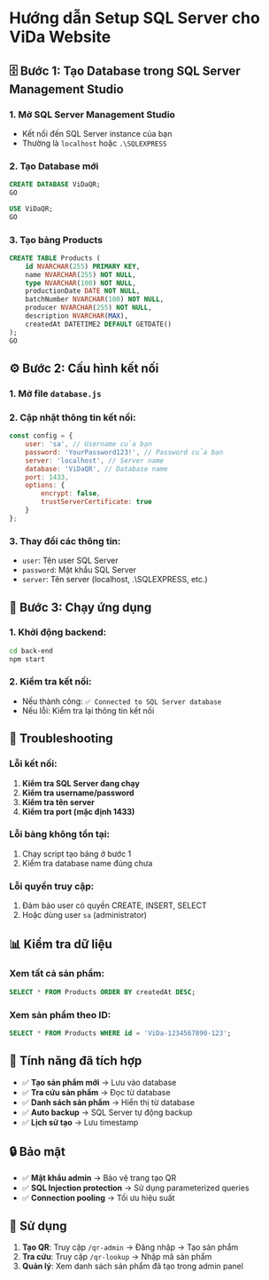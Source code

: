 # Hướng dẫn Setup SQL Server cho ViDa Website

## 🗄️ Bước 1: Tạo Database trong SQL Server Management Studio

### 1. Mở SQL Server Management Studio
- Kết nối đến SQL Server instance của bạn
- Thường là `localhost` hoặc `.\SQLEXPRESS`

### 2. Tạo Database mới
```sql
CREATE DATABASE ViDaQR;
GO

USE ViDaQR;
GO
```

### 3. Tạo bảng Products
```sql
CREATE TABLE Products (
    id NVARCHAR(255) PRIMARY KEY,
    name NVARCHAR(255) NOT NULL,
    type NVARCHAR(100) NOT NULL,
    productionDate DATE NOT NULL,
    batchNumber NVARCHAR(100) NOT NULL,
    producer NVARCHAR(255) NOT NULL,
    description NVARCHAR(MAX),
    createdAt DATETIME2 DEFAULT GETDATE()
);
GO
```

## ⚙️ Bước 2: Cấu hình kết nối

### 1. Mở file `database.js`
### 2. Cập nhật thông tin kết nối:
```javascript
const config = {
    user: 'sa', // Username của bạn
    password: 'YourPassword123!', // Password của bạn
    server: 'localhost', // Server name
    database: 'ViDaQR', // Database name
    port: 1433,
    options: {
        encrypt: false,
        trustServerCertificate: true
    }
};
```

### 3. Thay đổi các thông tin:
- `user`: Tên user SQL Server
- `password`: Mật khẩu SQL Server
- `server`: Tên server (localhost, .\SQLEXPRESS, etc.)

## 🚀 Bước 3: Chạy ứng dụng

### 1. Khởi động backend:
```bash
cd back-end
npm start
```

### 2. Kiểm tra kết nối:
- Nếu thành công: `✅ Connected to SQL Server database`
- Nếu lỗi: Kiểm tra lại thông tin kết nối

## 🔧 Troubleshooting

### Lỗi kết nối:
1. **Kiểm tra SQL Server đang chạy**
2. **Kiểm tra username/password**
3. **Kiểm tra tên server**
4. **Kiểm tra port (mặc định 1433)**

### Lỗi bảng không tồn tại:
1. Chạy script tạo bảng ở bước 1
2. Kiểm tra database name đúng chưa

### Lỗi quyền truy cập:
1. Đảm bảo user có quyền CREATE, INSERT, SELECT
2. Hoặc dùng user `sa` (administrator)

## 📊 Kiểm tra dữ liệu

### Xem tất cả sản phẩm:
```sql
SELECT * FROM Products ORDER BY createdAt DESC;
```

### Xem sản phẩm theo ID:
```sql
SELECT * FROM Products WHERE id = 'ViDa-1234567890-123';
```

## 🎯 Tính năng đã tích hợp

- ✅ **Tạo sản phẩm mới** → Lưu vào database
- ✅ **Tra cứu sản phẩm** → Đọc từ database  
- ✅ **Danh sách sản phẩm** → Hiển thị từ database
- ✅ **Auto backup** → SQL Server tự động backup
- ✅ **Lịch sử tạo** → Lưu timestamp

## 🔒 Bảo mật

- ✅ **Mật khẩu admin** → Bảo vệ trang tạo QR
- ✅ **SQL Injection protection** → Sử dụng parameterized queries
- ✅ **Connection pooling** → Tối ưu hiệu suất

## 📱 Sử dụng

1. **Tạo QR**: Truy cập `/qr-admin` → Đăng nhập → Tạo sản phẩm
2. **Tra cứu**: Truy cập `/qr-lookup` → Nhập mã sản phẩm
3. **Quản lý**: Xem danh sách sản phẩm đã tạo trong admin panel
